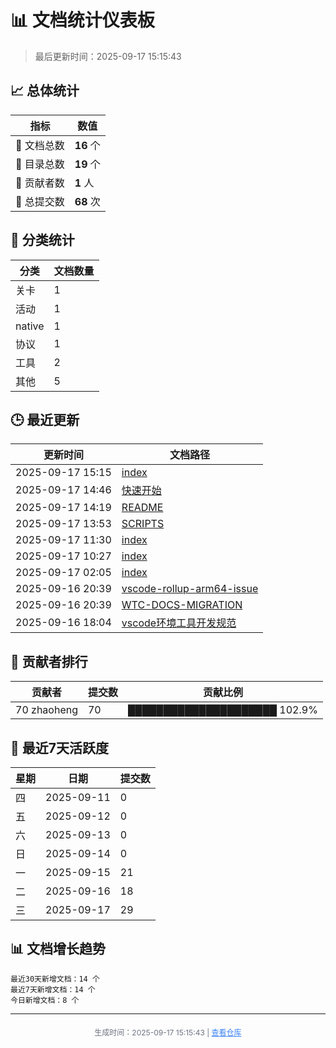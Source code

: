 # 📊 文档统计仪表板

> 最后更新时间：2025-09-17 15:15:43

## 📈 总体统计

| 指标 | 数值 |
|------|------|
| 📄 文档总数 | **16** 个 |
| 📁 目录总数 | **19** 个 |
| 👥 贡献者数 | **1** 人 |
| 🔄 总提交数 | **68** 次 |

## 📂 分类统计

| 分类 | 文档数量 |
|------|----------|
| 关卡 | 1 |
| 活动 | 1 |
| native | 1 |
| 协议 | 1 |
| 工具 | 2 |
| 其他 | 5 |

## 🕒 最近更新

| 更新时间 | 文档路径 |
|----------|----------|
| 2025-09-17 15:15 | [index](/index.md) |
| 2025-09-17 14:46 | [快速开始](/其他/隐藏/快速开始.md) |
| 2025-09-17 14:19 | [README](/README.md) |
| 2025-09-17 13:53 | [SCRIPTS](/SCRIPTS.md) |
| 2025-09-17 11:30 | [index](/native/index.md) |
| 2025-09-17 10:27 | [index](/活动/index.md) |
| 2025-09-17 02:05 | [index](/协议/index.md) |
| 2025-09-16 20:39 | [vscode-rollup-arm64-issue](/故障排查/vscode-rollup-arm64-issue.md) |
| 2025-09-16 20:39 | [WTC-DOCS-MIGRATION](/其他/WTC-DOCS-MIGRATION.md) |
| 2025-09-16 18:04 | [vscode环境工具开发规范](/工具/vscode/vscode环境工具开发规范.md) |

## 👥 贡献者排行

| 贡献者 | 提交数 | 贡献比例 |
|--------|--------|----------|
|    70	zhaoheng | 70 | █████████████████████ 102.9% |

## 📅 最近7天活跃度

| 星期 | 日期 | 提交数 |
|------|------|--------|
| 四 | 2025-09-11 | 0 |
| 五 | 2025-09-12 | 0 |
| 六 | 2025-09-13 | 0 |
| 日 | 2025-09-14 | 0 |
| 一 | 2025-09-15 | 21 |
| 二 | 2025-09-16 | 18 |
| 三 | 2025-09-17 | 29 |

## 📊 文档增长趋势

```
最近30天新增文档：14 个
最近7天新增文档：14 个
今日新增文档：8 个
```

---

<div style="text-align: center; color: #6b7280; font-size: 12px; margin-top: 20px;">
生成时间：2025-09-17 15:15:43 | 
<a href="https://github.com/yourusername/worldtourcasino-docs" style="color: #3b82f6;">查看仓库</a>
</div>

<Dashboard />
